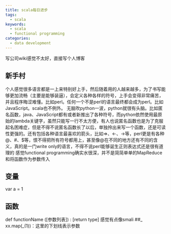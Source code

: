 ```yaml
---
title: scala每日进步
tags:
  - scala
keywords:
  - scala
  - functional programming
categories:
  - data development
---
```

写公司wiki感觉不太好，直接写个人博客
<!--more-->
## 新手村
个人感觉很多语言都是一上来特别好上手，然后随着用的人越来越多，为了书写能够更加流畅（主要是能够装逼），会定义各种各样的符号，上手会变得非常痛苦，并且程序晦涩难懂。比如perl。任何一个不是perl的语言最终都会成为perl。比如JavaScript。scala也不例外。
无脑吹python一波，python就很有头脑。比如匿名函数，java、JavaScript都有或者新推出了各种符号，而python依然使用最原始的lambda关键字，虽然只能写一行不太方便，有人也说匿名函数也是为了克服起名困难症，但是不得不说匿名函数长了以后，单独拎出来写一个函数，还是可读性更强的。还有包括各种语言最喜欢的箭头，比如=>、<-、->等，perl更是有各种@、#、$等，恨不得把所有符号都用上，甚至像@在不同的地方还有不同的含义，真的是一门write only的语言，不得不说perl能够诞生正则表达式还是很有道理的
感觉functional programming确实水很深，并不是简简单单的MapReduce和将函数作为参数传入
## 变量
var a = 1
## 函数
def functionName ([参数列表]) : [return type] 感觉有点像smali
##_
xx.map(_(1))：这里的下划线表示参数
